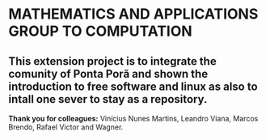 # MATHEMATICS AND APPLICATIONS GROUP TO COMPUTATION

## This extension project is to integrate the comunity of Ponta Porã and shown the introduction to free software and linux as also to intall one sever to stay as a repository.

**Thank you for colleagues:** Vinícius Nunes Martins, Leandro Viana, Marcos Brendo, Rafael Victor and Wagner.